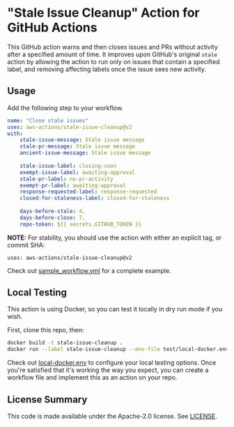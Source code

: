 # "Stale Issue Cleanup" Action for GitHub Actions

This GitHub action warns and then closes issues and PRs without activity
after a specified amount of time. It improves upon GitHub's original
`stale` action by allowing the action to run only on issues that contain
a specified label, and removing affecting labels once the issue sees new
activity.

## Usage

Add the following step to your workflow.

```yaml
name: "Close stale issues"
uses: aws-actions/stale-issue-cleanup@v2
with:
    stale-issue-message: Stale issue message
    stale-pr-message: Stale issue message
    ancient-issue-message: Stale issue message
    
    stale-issue-label: closing-soon
    exempt-issue-label: awaiting-approval
    stale-pr-label: no-pr-activity
    exempt-pr-label: awaiting-approval
    response-requested-label: response-requested
    closed-for-staleness-label: closed-for-staleness
    
    days-before-stale: 4,
    days-before-close: 7,
    repo-token: ${{ secrets.GITHUB_TOKEN }}
```

**NOTE:** For stability, you should use the action with either an
explicit tag, or commit SHA:

`uses: aws-actions/stale-issue-cleanup@v2` 

Check out [sample_workflow.yml](./sample_workflow.yml) for a complete
example.

## Local Testing

This action is using Docker, so you can test it locally in dry run mode if you
wish.

First, clone this repo, then:

```bash
docker build -t stale-issue-cleanup .
docker run --label stale-issue-cleanup --env-file test/local-docker.env stale-issue-cleanup
```

Check out [local-docker.env](./test/local-docker.env) to configure your local
testing options. Once you're satisfied that it's working the way you expect,
you can create a workflow file and implement this as an action on your repo.

## License Summary

This code is made available under the Apache-2.0 license.
See [LICENSE](./LICENSE).
